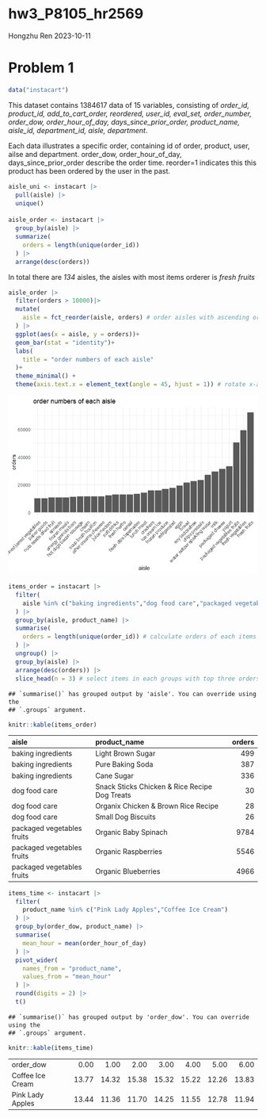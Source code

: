 hw3_P8105_hr2569
================
Hongzhu Ren
2023-10-11

# Problem 1

``` r
data("instacart")
```

This dataset contains 1384617 data of 15 variables, consisting of
*order_id, product_id, add_to_cart_order, reordered, user_id, eval_set,
order_number, order_dow, order_hour_of_day, days_since_prior_order,
product_name, aisle_id, department_id, aisle, department*.

Each data illustrates a specific order, containing id of order, product,
user, ailse and department. order_dow, order_hour_of_day,
days_since_prior_order describe the order time. reorder=1 indicates this
this product has been ordered by the user in the past.

``` r
aisle_uni <- instacart |> 
  pull(aisle) |> 
  unique()

aisle_order <- instacart |> 
  group_by(aisle) |> 
  summarize(
    orders = length(unique(order_id))
  ) |> 
  arrange(desc(orders))
```

In total there are *134* aisles, the aisles with most items orderer is
*fresh fruits*

``` r
aisle_order |> 
  filter(orders > 10000)|> 
  mutate(
    aisle = fct_reorder(aisle, orders) # order aisles with ascending order of order numbers
  ) |> 
  ggplot(aes(x = aisle, y = orders))+
  geom_bar(stat = "identity")+
  labs(
    title = "order numbers of each aisle"
  )+
  theme_minimal() +
  theme(axis.text.x = element_text(angle = 45, hjust = 1)) # rotate x-axis labels
```

![](p8105_hw3_hr2569_files/figure-gfm/aisle_plot-1.png)<!-- -->

``` r
items_order = instacart |> 
  filter(
    aisle %in% c("baking ingredients","dog food care","packaged vegetables fruits")
  ) |> 
  group_by(aisle, product_name) |> 
  summarise(
    orders = length(unique(order_id)) # calculate orders of each items
  ) |> 
  ungroup() |> 
  group_by(aisle) |> 
  arrange(desc(orders)) |> 
  slice_head(n = 3) # select items in each groups with top three orders
```

    ## `summarise()` has grouped output by 'aisle'. You can override using the
    ## `.groups` argument.

``` r
knitr::kable(items_order)
```

| aisle                      | product_name                                  | orders |
|:---------------------------|:----------------------------------------------|-------:|
| baking ingredients         | Light Brown Sugar                             |    499 |
| baking ingredients         | Pure Baking Soda                              |    387 |
| baking ingredients         | Cane Sugar                                    |    336 |
| dog food care              | Snack Sticks Chicken & Rice Recipe Dog Treats |     30 |
| dog food care              | Organix Chicken & Brown Rice Recipe           |     28 |
| dog food care              | Small Dog Biscuits                            |     26 |
| packaged vegetables fruits | Organic Baby Spinach                          |   9784 |
| packaged vegetables fruits | Organic Raspberries                           |   5546 |
| packaged vegetables fruits | Organic Blueberries                           |   4966 |

``` r
items_time <- instacart |> 
  filter(
    product_name %in% c("Pink Lady Apples","Coffee Ice Cream")
  ) |> 
  group_by(order_dow, product_name) |> 
  summarise(
    mean_hour = mean(order_hour_of_day)
  ) |> 
  pivot_wider(
    names_from = "product_name",
    values_from = "mean_hour"
  ) |> 
  round(digits = 2) |> 
  t()
```

    ## `summarise()` has grouped output by 'order_dow'. You can override using the
    ## `.groups` argument.

``` r
knitr::kable(items_time)
```

|                  |       |       |       |       |       |       |       |
|:-----------------|------:|------:|------:|------:|------:|------:|------:|
| order_dow        |  0.00 |  1.00 |  2.00 |  3.00 |  4.00 |  5.00 |  6.00 |
| Coffee Ice Cream | 13.77 | 14.32 | 15.38 | 15.32 | 15.22 | 12.26 | 13.83 |
| Pink Lady Apples | 13.44 | 11.36 | 11.70 | 14.25 | 11.55 | 12.78 | 11.94 |

